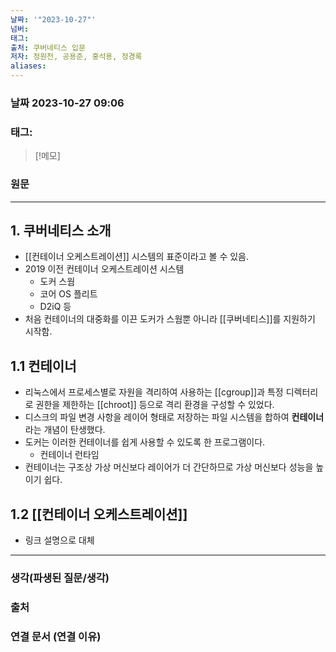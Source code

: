 ```yaml
---
날짜: '"2023-10-27"'
넘버: 
태그: 
출처: 쿠버네티스 입문
저자: 정원천, 공용준, 홍석용, 정경록
aliases:
---
```

### 날짜  2023-10-27 09:06

### 태그:

>[!메모]
>

### 원문
---
## 1. 쿠버네티스 소개
- [[컨테이너 오케스트레이션]] 시스템의 표준이라고 볼 수 있음.
- 2019 이전 컨테이너 오케스트레이션 시스템
	- 도커 스웜
	- 코어 OS 플리트
	- D2iQ 등
- 처음 컨테이너의 대중화를 이끈 도커가 스웜뿐 아니라 [[쿠버네티스]]를 지원하기 시작함.

## 1.1 컨테이너
- 리눅스에서 프로세스별로 자원을 격리하여 사용하는 [[cgroup]]과 특정 디렉터리로 권한을 제한하는 [[chroot]] 등으로 격리 환경을 구성할 수 있었다.
- 디스크의 파일 변경 사항을 레이어 형태로 저장하는 파일 시스템을 합하여 **컨테이너**라는 개념이 탄생했다.
- 도커는 이러한 컨테이너를 쉽게 사용할 수 있도록 한 프로그램이다.
	- 컨테이너 런타임
- 컨테이너는 구조상 가상 머신보다 레이어가 더 간단하므로 가상 머신보다 성능을 높이기 쉽다.

## 1.2 [[컨테이너 오케스트레이션]]
- 링크 설명으로 대체


---
### 생각(파생된 질문/생각)

### 출처

### 연결 문서 (연결 이유)
